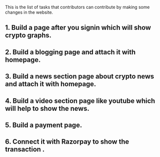 This is the list of tasks that contributors can contribute by making some changes in the website.

## 1. Build a page after you signin which will show crypto graphs.
## 2. Build a blogging page and attach it with homepage.
## 3. Build a news section page about crypto news and attach it with  homepage.
## 4. Build a video section page like youtube which will help to show the news. 
## 5. Build a payment page.
## 6. Connect it with Razorpay to show the transaction .

